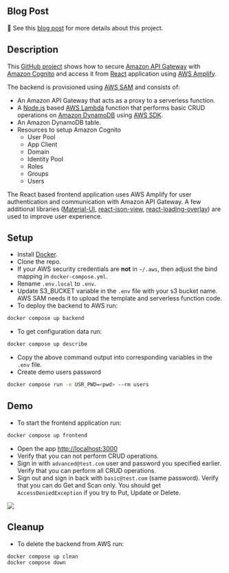 ## Blog Post

:scroll: See this [blog post](https://jvdevlab.com/blog/aws/cognito/react-amplify) for more details about this project.

## Description

This [GitHub project](https://github.com/jvdevlab/amazon-cognito-react-amplify) shows how to secure [Amazon API Gateway](https://aws.amazon.com/api-gateway) with [Amazon Cognito](https://aws.amazon.com/cognito) and access it from [React](https://reactjs.org) application using [AWS Amplify](https://github.com/aws-amplify/amplify-js).

The backend is provisioned using [AWS SAM](https://aws.amazon.com/serverless/sam/) and consists of:

- An Amazon API Gateway that acts as a proxy to a serverless function.
- A [Node.js](https://nodejs.org/en/) based [AWS Lambda](https://aws.amazon.com/lambda/) function that performs basic CRUD operations on [Amazon DynamoDB](https://aws.amazon.com/dynamodb/) using [AWS SDK](https://aws.amazon.com/sdk-for-javascript/).
- An Amazon DynamoDB table.
- Resources to setup Amazon Cognito
  - User Pool
  - App Client
  - Domain
  - Identity Pool
  - Roles
  - Groups
  - Users

The React based frontend application uses AWS Amplify for user authentication and communication with Amazon API Gateway. A few additional libraries ([Material-UI](https://material-ui.com/), [react-json-view](https://github.com/mac-s-g/react-json-view), [react-loading-overlay](https://github.com/derrickpelletier/react-loading-overlay)) are used to improve user experience.

## Setup

- Install [Docker](https://docs.docker.com/get-docker/).
- Clone the repo.
- If your AWS security credentials are **not** in `~/.aws`, then adjust the bind mapping in `docker-compose.yml`.
- Rename `.env.local` to `.env`.
- Update S3_BUCKET variable in the `.env` file with your s3 bucket name. AWS SAM needs it to upload the template and serverless function code.
- To deploy the backend to AWS run:

```bash
docker compose up backend
```

- To get configuration data run:

```bash
docker compose up describe
```

- Copy the above command output into corresponding variables in the `.env` file.
- Create demo users password

```bash
docker compose run -e USR_PWD=<pwd> --rm users
```

## Demo

- To start the frontend application run:

```bash
docker compose up frontend
```

- Open the app <http://localhost:3000>
- Verify that you can not perform CRUD operations.
- Sign in with `advanced@test.com` user and password you specified earlier. Verify that you can perform all CRUD operations.
- Sign out and sign in back with `basic@test.com` (same password). Verify that you can do Get and Scan only. You should get `AccessDeniedException` if you try to Put, Update or Delete.

![](https://jvdevlab.com/assets/images/04-02a5139ee86c403c2026cee0fb6763b0.PNG)

## Cleanup

- To delete the backend from AWS run:

```bash
docker compose up clean
docker compose down
```
